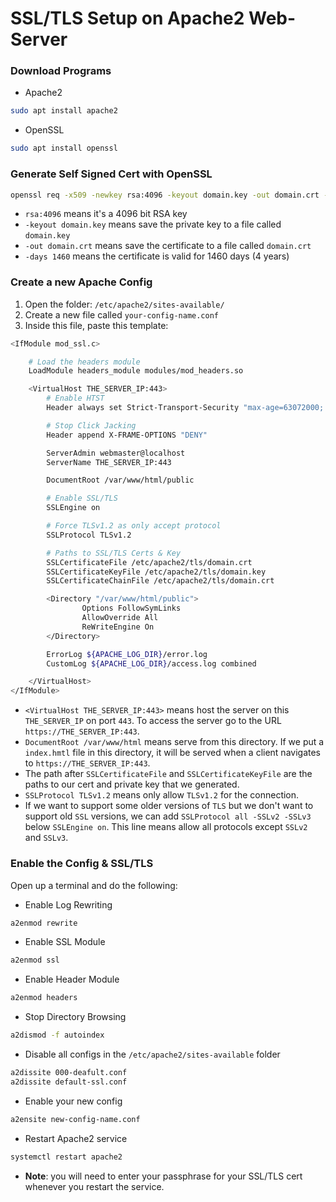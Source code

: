 # SSL/TLS Setup on Apache2 Web-Server

### Download Programs
 - Apache2
```bash
sudo apt install apache2
```

 - OpenSSL
```bash
sudo apt install openssl
```


### Generate Self Signed Cert with OpenSSL
```bash
openssl req -x509 -newkey rsa:4096 -keyout domain.key -out domain.crt -days 1460
```

 - `rsa:4096` means it's a 4096 bit RSA key
 - `-keyout domain.key` means save the private key to a file called `domain.key`
 - `-out domain.crt` means save the certificate to a file called `domain.crt` 
 - `-days 1460` means the certificate is valid for 1460 days (4 years)


### Create a new Apache Config
1. Open the folder: `/etc/apache2/sites-available/`
2. Create a new file called `your-config-name.conf`
3. Inside this file, paste this template:
```bash
<IfModule mod_ssl.c>

	# Load the headers module
	LoadModule headers_module modules/mod_headers.so

	<VirtualHost THE_SERVER_IP:443>
		# Enable HTST
		Header always set Strict-Transport-Security "max-age=63072000; includeSubdomains;"

		# Stop Click Jacking
		Header append X-FRAME-OPTIONS "DENY"

		ServerAdmin webmaster@localhost
		ServerName THE_SERVER_IP:443

		DocumentRoot /var/www/html/public

		# Enable SSL/TLS
		SSLEngine on

		# Force TLSv1.2 as only accept protocol
		SSLProtocol TLSv1.2

		# Paths to SSL/TLS Certs & Key
		SSLCertificateFile /etc/apache2/tls/domain.crt
		SSLCertificateKeyFile /etc/apache2/tls/domain.key
		SSLCertificateChainFile /etc/apache2/tls/domain.crt

		<Directory "/var/www/html/public">
	            Options FollowSymLinks
	            AllowOverride All
	            ReWriteEngine On
		</Directory>

		ErrorLog ${APACHE_LOG_DIR}/error.log
		CustomLog ${APACHE_LOG_DIR}/access.log combined

	</VirtualHost>	
</IfModule>

```

 - `<VirtualHost THE_SERVER_IP:443>` means host the server on this `THE_SERVER_IP` on port `443`. To access the server go to the URL `https://THE_SERVER_IP:443`.
 -  `DocumentRoot /var/www/html` means serve from this directory. If we put a `index.hmtl` file in this directory, it will be served when a client navigates to `https://THE_SERVER_IP:443`.
 - The path after `SSLCertificateFile` and `SSLCertificateKeyFile` are the paths to our cert and private key that we generated.
 - `SSLProtocol TLSv1.2` means only allow `TLSv1.2` for the connection.
 - If we want to support some older versions of `TLS` but we don't want to support old `SSL` versions, we can add `SSLProtocol all -SSLv2 -SSLv3` below `SSLEngine on`. This line means allow all protocols except `SSLv2` and `SSLv3`.


### Enable the Config & SSL/TLS

Open up a terminal and do the following:

 - Enable Log Rewriting
```bash
a2enmod rewrite
```

 - Enable SSL Module
```bash
a2enmod ssl
```

 - Enable Header Module
```bash
a2enmod headers
```

 - Stop Directory Browsing
```bash
a2dismod -f autoindex
```

 - Disable all configs in the `/etc/apache2/sites-available` folder
```bash
a2dissite 000-deafult.conf
a2dissite default-ssl.conf
```

 - Enable your new config
```bash
a2ensite new-config-name.conf
```

 - Restart Apache2 service
```bash
systemctl restart apache2
```
 - **Note**: you will need to enter your passphrase for your SSL/TLS cert whenever you restart the service.